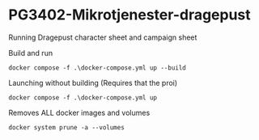 
# PG3402-Mikrotjenester-dragepust



Running Dragepust character sheet and campaign sheet


Build and run
```
docker compose -f .\docker-compose.yml up --build
```

Launching without building (Requires that the proi)
```
docker compose -f .\docker-compose.yml up
```

Removes ALL docker images and volumes
```
docker system prune -a --volumes
```
